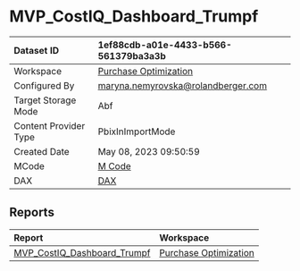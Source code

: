 



# MVP_CostIQ_Dashboard_Trumpf

|Dataset ID|1ef88cdb-a01e-4433-b566-561379ba3a3b|
| :--- | :--- |
|Workspace|[Purchase Optimization](../Workspaces/Purchase-Optimization.md)|
|Configured By|maryna.nemyrovska@rolandberger.com|
|Target Storage Mode|Abf|
|Content Provider Type|PbixInImportMode|
|Created Date|May 08, 2023 09:50:59|
|MCode|[M Code](./MVP_CostIQ_Dashboard_Trumpf/mcode.md)|
|DAX|[DAX](./MVP_CostIQ_Dashboard_Trumpf/dax.md)|

## Reports

|Report|Workspace|
| :--- | :--- |
|[MVP_CostIQ_Dashboard_Trumpf](../Reports/MVP_CostIQ_Dashboard_Trumpf.md)|[Purchase Optimization](../Workspaces/Purchase-Optimization.md)|
